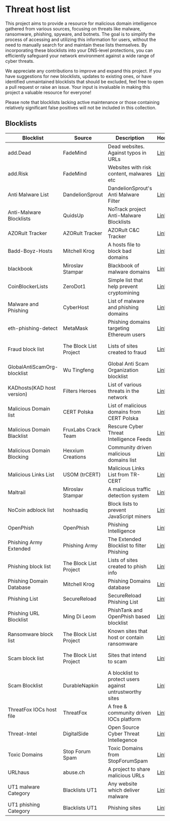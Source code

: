 # Threat host list

This project aims to provide a resource for malicious domain intelligence gathered from various sources, focusing on threats like malware, ransomware, phishing, spyware, and botnets. The goal is to simplify the process of accessing and utilizing this information for users, without the need to manually search for and maintain these lists themselves. By incorporating these blocklists into your DNS-level protections, you can efficiently safeguard your network environment against a wide range of cyber threats.

We appreciate any contributions to improve and expand this project. If you have suggestions for new blocklists, updates to existing ones, or have identified unmaintained blocklists that should be excluded, feel free to open a pull request or raise an issue. Your input is invaluable in making this project a valuable resource for everyone!

Please note that blocklists lacking active maintenance or those containing relatively significant false positives will not be included in this collection.

## Blocklists

| Blocklist                   | Source                 | Description                                               | Homepage                            | License                         | Raw                                    |
| --------------------------- | ---------------------- | --------------------------------------------------------- | ----------------------------------- | ------------------------------- | -------------------------------------- |
| add.Dead                    | FadeMind               | Dead websites. Against typos in URLs                      | [Link][hosts.extras]                | GPLv3+                          | [Raw][hosts.extras.add.Dead.raw]       |
| add.Risk                    | FadeMind               | Websites with risk content, malwares etc                  | [Link][hosts.extras]                | GPLv3+                          | [Raw][hosts.extras.add.Risk.raw]       |
| Anti Malware List           | DandelionSprout        | DandelionSprout's Anti Malware Filter                     | [Link][Anti Malware List]           | Dandelicence v1.4               | [Raw][Anti Malware List.raw]           |
| Anti-Malware Blocklists     | QuidsUp                | NoTrack project Anti-Malware Blocklists                   | [Link][NoTrack project]             | GPLv3                           | [Raw][Anti-Malware Blocklists.raw]     |
| AZORult Tracker             | AZORult Tracker        | AZORult C&C Tracker                                       | [Link][AZORult Tracker]             | CC0                             | [Raw][AZORult Tracker.raw]             |
| Badd-Boyz-Hosts             | Mitchell Krog          | A hosts file to block bad domains                         | [Link][Badd-Boyz-Hosts]             | MIT                             | [Raw][Badd-Boyz-Hosts.raw]             |
| blackbook                   | Miroslav Stampar       | Blackbook of malware domains                              | [Link][blackbook]                   | Public Domain                   | [Raw][blackbook.raw]                   |
| CoinBlockerLists            | ZeroDot1               | Simple list that help prevent cryptomining                | [Link][CoinBlockerLists]            | AGPLv3                          | [Raw][CoinBlockerLists.raw]            |
| Malware and Phishing        | CyberHost              | List of malware and phishing domains                      | [Link][CyberHost]                   | CC BY-SA 4.0                    | [Raw][CyberHost.raw]                   |
| eth-phishing-detect         | MetaMask               | Phishing domains targeting Ethereum users                 | [Link][eth-phishing-detect]         | DON'T BE A DICK PUBLIC LICENSE  | [Raw][eth-phishing-detect.raw]         |
| Fraud block list            | The Block List Project | Lists of sites created to fraud                           | [Link][The Block List Project]      | The Unlicense license           | [Raw][blocklistproject.fraud.raw]      |
| GlobalAntiScamOrg-blocklist | Wu Tingfeng            | Global Anti Scam Organization blocklist                   | [Link][GlobalAntiScamOrg-blocklist] | BSD-3-Clause                    | [Raw][GlobalAntiScamOrg-blocklist.raw] |
| KADhosts(KAD host version)  | Filters Heroes         | List of various threats in the network                    | [Link][KADhosts]                    | CC BY-SA 4.0                    | [Raw][KADhosts.raw]                    |
| Malicious Domain list       | CERT Polska            | List of malicious domains from CERT Polska                | [Link][CERT Polska]                 |                                 | [Raw][MaliciousDomain.Polska.raw]      |
| Malicious Domain Blacklist  | FruxLabs Crack Team    | Rescure Cyber Threat Intelligence Feeds                   | [Link][Malicious Domain Blacklist]  | Public Domain                   | [Raw][Malicious Domain Blacklist.raw]  |
| Malicious Domain Blocking   | Hexxium Creations      | Community driven malicious domains list                   | [Link][Malicious Domain Blocking]   |                                 | [Raw][Malicious Domain Blocking.raw]   |
| Malicious Links List        | USOM (trCERT)          | Malicious Links List from TR-CERT                         | [Link][Malicious Links List-trCERT] |                                 | [Raw][Malicious Links List-trCERT.raw] |
| Maltrail                    | Miroslav Stampar       | A malicious traffic detection system                      | [Link][Maltrail]                    | MIT                             | [Raw][Maltrail.raw]                    |
| NoCoin adblock list         | hoshsadiq              | Block lists to prevent JavaScript miners                  | [Link][NoCoin adblock list]         | MIT                             | [Raw][NoCoin adblock list.raw]         |
| OpenPhish                   | OpenPhish              | Phishing Intelligence                                     | [Link][OpenPhish]                   | All rights reserved             | [Raw][OpenPhish.raw]                   |
| Phishing Army Extended      | Phishing Army          | The Extended Blocklist to filter Phishing                 | [Link][Phishing Army Extended]      | CC BY-NC 4.0                    | [Raw][Phishing Army Extended.raw]      |
| Phishing block list         | The Block List Project | Lists of sites created to phish info                      | [Link][The Block List Project]      | The Unlicense license           | [Raw][blocklistproject.phishing.raw]   |
| Phishing Domain Database    | Mitchell Krog          | Phishing Domains database                                 | [Link][Phishing Domain Database]    | MIT                             | [Raw][Phishing Domain Database.raw]    |
| Phishing List               | SecureReload           | SecureReload Phishing List                                | [Link][SecureReload Phishing List]  |                                 | [Raw][SecureReload Phishing List.raw]  |
| Phishing URL Blocklist      | Ming Di Leom           | PhishTank and OpenPhish based blocklist                   | [Link][Phishing URL Blocklist]      | CC BY-SA 4.0                    | [Raw][Phishing URL Blocklist.raw]      |
| Ransomware block list       | The Block List Project | Known sites that host or contain ransomware               | [Link][The Block List Project]      | The Unlicense license           | [Raw][blocklistproject.ransomware.raw] |
| Scam block list             | The Block List Project | Sites that intend to scam                                 | [Link][The Block List Project]      | The Unlicense license           | [Raw][blocklistproject.scam.raw]       |
| Scam Blocklist              | DurableNapkin          | A blocklist to protect users against untrustworthy sites  | [Link][Scam Blocklist]              | MIT                             | [Raw][Scam Blocklist.raw]              |
| ThreatFox IOCs host file    | ThreatFox              | A free & community driven IOCs platform                   | [Link][ThreatFox]                   | CC0                             | [Raw][ThreatFox.raw]                   |
| Threat-Intel                | DigitalSide            | Open Source Cyber Threat Intellegence                     | [Link][Threat-Intel]                | MIT                             | [Raw][Threat-Intel.raw]                |
| Toxic Domains               | Stop Forum Spam        | Toxic Domains from StopForumSpam                          | [Link][StopForumSpam]               | [Custom][StopForumSpam.license] | [Raw][Toxic Domains.raw]               |
| URLhaus                     | abuse.ch               | A project to share malicious URLs                         | [Link][URLhaus]                     | CC0                             | [Raw][URLhaus.raw]                     |
| UT1 malware Category        | Blacklists UT1         | Any website which deliver malware                         | [Link][Blacklists UT1]              | CC BY-SA 4.0                    | [Raw][UT1.malware.raw]                 |
| UT1 phishing Category       | Blacklists UT1         | Phishing sites                                            | [Link][Blacklists UT1]              | CC BY-SA 4.0                    | [Raw][UT1.phishing.raw]                |

[Anti Malware List]: https://github.com/DandelionSprout/adfilt
[Anti Malware List.raw]: https://github.com/DandelionSprout/adfilt/raw/master/Alternate%20versions%20Anti-Malware%20List/AntiMalwareHosts.txt

[NoTrack project]: https://gitlab.com/quidsup/notrack-blocklists
[Anti-Malware Blocklists.raw]: https://gitlab.com/quidsup/notrack-blocklists/raw/master/notrack-malware.txt

[AZORult Tracker]: https://azorult-tracker.net/
[AZORult Tracker.raw]: https://azorult-tracker.net/api/list/domain?format=plain

[Badd-Boyz-Hosts]: https://github.com/mitchellkrogza/Badd-Boyz-Hosts/
[Badd-Boyz-Hosts.raw]: https://raw.githubusercontent.com/mitchellkrogza/Badd-Boyz-Hosts/master/hosts

[blackbook]: https://github.com/stamparm/blackbook
[blackbook.raw]: https://raw.githubusercontent.com/stamparm/blackbook/master/blackbook.txt

[Blacklists UT1]: https://dsi.ut-capitole.fr/blacklists/index_en.php
[UT1.malware.raw]: https://dsi.ut-capitole.fr/blacklists/download/malware.tar.gz
[UT1.phishing.raw]: https://dsi.ut-capitole.fr/blacklists/download/phishing.tar.gz

[CoinBlockerLists]: https://gitlab.com/ZeroDot1/CoinBlockerLists/
[CoinBlockerLists.raw]: https://gitlab.com/ZeroDot1/CoinBlockerLists/-/raw/master/hosts

[eth-phishing-detect]: https://github.com/MetaMask/eth-phishing-detect/
[eth-phishing-detect.raw]: https://raw.githubusercontent.com/MetaMask/eth-phishing-detect/master/src/hosts.txt

[GlobalAntiScamOrg-blocklist]: https://github.com/elliotwutingfeng/GlobalAntiScamOrg-blocklist
[GlobalAntiScamOrg-blocklist.raw]: https://raw.githubusercontent.com/elliotwutingfeng/GlobalAntiScamOrg-blocklist/main/global-anti-scam-org-scam-urls-pihole.txt

[hosts.extras]: https://github.com/FadeMind/hosts.extras/
[hosts.extras.add.Dead.raw]: https://raw.githubusercontent.com/FadeMind/hosts.extras/master/add.Dead/hosts
[hosts.extras.add.Risk.raw]: https://raw.githubusercontent.com/FadeMind/hosts.extras/master/add.Risk/hosts

[KADhosts]: https://github.com/FiltersHeroes/KADhosts
[KADhosts.raw]: https://raw.githubusercontent.com/FiltersHeroes/KADhosts/master/KADhosts.txt

[CERT Polska]: https://cert.pl/en/posts/2020/03/malicious_domains/
[MaliciousDomain.Polska.raw]: https://hole.cert.pl/domains/domains.txt

[Malicious Domain Blacklist]: https://rescure.me/feeds.html
[Malicious Domain Blacklist.raw]: https://rescure.me/rescure_domain_blacklist.txt

[Malicious Domain Blocking]: https://github.com/HexxiumCreations/threat-list
[Malicious Domain Blocking.raw]: https://raw.githubusercontent.com/HexxiumCreations/threat-list/gh-pages/hosts.txt

[Malicious Links List-trCERT]: https://www.usom.gov.tr/adres
[Malicious Links List-trCERT.raw]: https://www.usom.gov.tr/url-list.txt

[Maltrail]: https://github.com/stamparm/maltrail/
[Maltrail.raw]: https://raw.githubusercontent.com/stamparm/aux/master/maltrail-malware-domains.txt

[NoCoin adblock list]: https://github.com/hoshsadiq/adblock-nocoin-list
[NoCoin adblock list.raw]: https://raw.githubusercontent.com/hoshsadiq/adblock-nocoin-list/master/hosts.txt

[OpenPhish]: https://openphish.com/
[OpenPhish.raw]: https://openphish.com/feed.txt

[Phishing Army Extended]: https://www.phishing.army/
[Phishing Army Extended.raw]: https://phishing.army/download/phishing_army_blocklist_extended.txt

[Phishing Domain Database]: https://github.com/mitchellkrogza/Phishing.Database
[Phishing Domain Database.raw]: https://raw.githubusercontent.com/mitchellkrogza/Phishing.Database/master/phishing-domains-ACTIVE.txt

[SecureReload Phishing List]: https://securereload.tech/
[SecureReload Phishing List.raw]: https://securereload.tech/Phishing/Lists/Latest/

[Phishing URL Blocklist]: https://gitlab.com/malware-filter/phishing-filter
[Phishing URL Blocklist.raw]: https://malware-filter.gitlab.io/malware-filter/phishing-filter-hosts.txt

[ThreatFox]: https://threatfox.abuse.ch/
[ThreatFox.raw]: https://threatfox.abuse.ch/downloads/hostfile

[Threat-Intel]: https://github.com/davidonzo/Threat-Intel/
[Threat-Intel.raw]: https://osint.digitalside.it/Threat-Intel/lists/latestdomains.txt

[Scam Blocklist]: https://github.com/durablenapkin/scamblocklist
[Scam Blocklist.raw]: https://raw.githubusercontent.com/durablenapkin/scamblocklist/master/hosts.txt

[StopForumSpam]: https://www.stopforumspam.com/
[StopForumSpam.license]: https://www.stopforumspam.com/license
[Toxic Domains.raw]: https://www.stopforumspam.com/downloads/toxic_domains_whole.txt

[URLhaus]: https://urlhaus.abuse.ch/
[URLhaus.raw]: https://urlhaus.abuse.ch/downloads/hostfile/

[The Block List Project]: https://github.com/blocklistproject/Lists/
[blocklistproject.fraud.raw]: https://blocklistproject.github.io/Lists/alt-version/fraud-nl.txt
[blocklistproject.phishing.raw]: https://blocklistproject.github.io/Lists/alt-version/phishing-nl.txt
[blocklistproject.ransomware.raw]: https://blocklistproject.github.io/Lists/alt-version/ransomware-nl.txt
[blocklistproject.scam.raw]: https://blocklistproject.github.io/Lists/alt-version/scam-nl.txt

[CyberHost]: https://cyberhost.uk/malware-blocklist
[CyberHost.raw]: https://lists.cyberhost.uk/malware.txt
